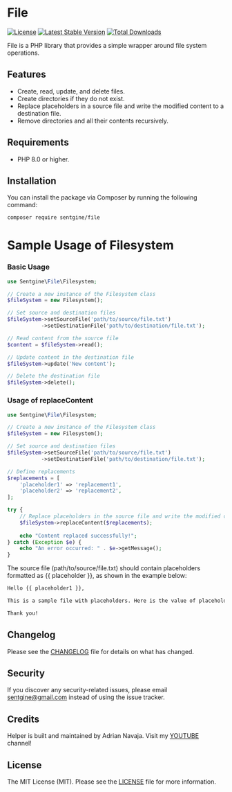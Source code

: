 # File

[![License](https://img.shields.io/badge/license-MIT-blue.svg)](LICENSE.md)
[![Latest Stable Version](https://img.shields.io/packagist/v/sentgine/file.svg)](https://packagist.org/sentgine/file)
[![Total Downloads](https://img.shields.io/packagist/dt/sentgine/file.svg)](https://packagist.org/packages/sentgine/file)

File is a PHP library that provides a simple wrapper around file system operations.

## Features

- Create, read, update, and delete files.
- Create directories if they do not exist.
- Replace placeholders in a source file and write the modified content to a destination file.
- Remove directories and all their contents recursively.

## Requirements
- PHP 8.0 or higher.

## Installation

You can install the package via Composer by running the following command:

```bash
composer require sentgine/file
```

# Sample Usage of Filesystem

### Basic Usage

```php
use Sentgine\File\Filesystem;

// Create a new instance of the Filesystem class
$fileSystem = new Filesystem();

// Set source and destination files
$fileSystem->setSourceFile('path/to/source/file.txt')
           ->setDestinationFile('path/to/destination/file.txt');

// Read content from the source file
$content = $fileSystem->read();

// Update content in the destination file
$fileSystem->update('New content');

// Delete the destination file
$fileSystem->delete();
```

### Usage of replaceContent

```php
use Sentgine\File\Filesystem;

// Create a new instance of the Filesystem class
$fileSystem = new Filesystem();

// Set source and destination files
$fileSystem->setSourceFile('path/to/source/file.txt')
           ->setDestinationFile('path/to/destination/file.txt');

// Define replacements
$replacements = [
    'placeholder1' => 'replacement1',
    'placeholder2' => 'replacement2',
];

try {
    // Replace placeholders in the source file and write the modified content to the destination file
    $fileSystem->replaceContent($replacements);
    
    echo "Content replaced successfully!";
} catch (Exception $e) {
    echo "An error occurred: " . $e->getMessage();
}
```

The source file (path/to/source/file.txt) should contain placeholders formatted as {{ placeholder }}, as shown in the example below:

```txt
Hello {{ placeholder1 }},

This is a sample file with placeholders. Here is the value of placeholder2: {{ placeholder2 }}.

Thank you!
```

## Changelog
Please see the [CHANGELOG](https://github.com/sentgine/file/CHANGELOG.md) file for details on what has changed.

## Security
If you discover any security-related issues, please email sentgine@gmail.com instead of using the issue tracker.

## Credits
Helper is built and maintained by Adrian Navaja. Visit my [YOUTUBE](https://www.youtube.com/@sentgine) channel!

## License
The MIT License (MIT). Please see the [LICENSE](https://github.com/sentgine/file/LICENSE) file for more information.